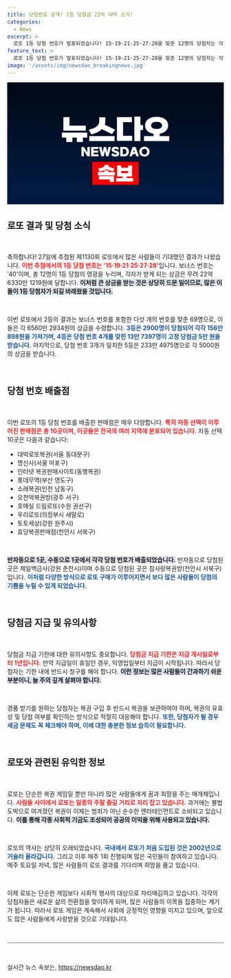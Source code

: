 ```yaml
---
title: 당첨번호 공개! 1등 당첨금 22억 대박 소식!
categories:
  - News
excerpt: >
  로또 1등 당첨 번호가 발표되었습니다! 15·19·21·25·27·28을 맞춘 12명의 당첨자는 각각 22억 6천여 만 원을 수령하게 됩니다. 당신의 로또는 안전한가요?
feature_text: >
  로또 1등 당첨 번호가 발표되었습니다! 15·19·21·25·27·28을 맞춘 12명의 당첨자는 각각 22억 6천여 만 원을 수령하게 됩니다. 당신의 로또는 안전한가요?
image: '/assets/img/newsdao_breakingnews.jpg'
---
```


<p><img src="/assets/img/newsdao_breakingnews.jpg" alt="ontimetimes 속보" /></p>

<h2 data-ke-size="size26">로또 결과 및 당첨 소식</h2>

<p data-ke-size="size16">&nbsp;</p>

<p>축하합니다! 27일에 추첨된 제1130회 로또에서 많은 사람들이 기대했던 결과가 나왔습니다. <b><span style="color: #ee2323;">이번 추첨에서의 1등 당첨 번호는 '15·19·21·25·27·28'</span></b>입니다. 보너스 번호는 '40'이며, 총 12명이 1등 당첨의 영광을 누리며, 각자가 받게 되는 상금은 무려 22억 6330만 1219원에 달합니다. <b><span style="background-color: #21538527;">이처럼 큰 상금을 받는 것은 상당히 드문 일이므로, 많은 이들이 1등 당첨자가 되길 바래왔을 것입니다.</span></b> </p>

<p data-ke-size="size16">&nbsp;</p>

<p>이번 로또에서 2등의 결과는 보너스 번호를 포함한 다섯 개의 번호를 맞춘 69명으로, 이들은 각 6560만 2934원의 상금을 수령합니다. <b><span style="color: #1a5490;">3등은 2900명이 당첨되어 각각 156만 898원을 가져가며, 4등은 당첨 번호 4개를 맞힌 13만 7397명이 고정 당첨금 5만 원을 받습니다.</span></b> 마지막으로, 당첨 번호 3개가 일치한 5등은 233만 4975명으로 각 5000원의 상금을 받습니다. </p>

<p data-ke-size="size16">&nbsp;</p>

<h2 data-ke-size="size26">당첨 번호 배출점</h2>

<p data-ke-size="size16">&nbsp;</p>

<p>이번 로또의 1등 당첨 번호를 배출한 판매점은 매우 다양합니다. <b><span style="color: #ee2323;">특히 자동 선택이 이루어진 판매점은 총 10곳이며, 이곳들은 전국의 여러 지역에 분포되어 있습니다.</span></b> 자동 선택 10곳은 다음과 같습니다:</p>

<ul>
<li>대박로또복권(서울 동대문구)</li>
<li>명신사(서울 마포구)</li>
<li>인터넷 복권판매사이트(동행복권)</li>
<li>롯데무역(부산 영도구)</li>
<li>소래복권(인천 남동구)</li>
<li>오천억복권방(광주 서구)</li>
<li>호매실 드림로또(수원 권선구)</li>
<li>우리로또(의정부시 새말로)</li>
<li>토토세상(강원 원주시)</li>
<li>효당복권판매점(천안시 서북구)</li>
</ul>

<p data-ke-size="size16">&nbsp;</p>

<p><b><span style="background-color: #21538527;">반자동으로 1곳, 수동으로 1곳에서 각각 당첨 번호가 배출되었습니다.</span></b> 반자동으로 당첨된 곳은 제일백금사(강원 춘천시)이며 수동으로 당첨된 곳은 참사랑복권방(천안시 서북구)입니다. <b><span style="color: #1a5490;">이처럼 다양한 방식으로 로또 구매가 이루어지면서 보다 많은 사람들이 당첨의 기쁨을 누릴 수 있게 되었습니다.</span></b></p>

<p data-ke-size="size16">&nbsp;</p>

<h2 data-ke-size="size26">당첨금 지급 및 유의사항</h2>

<p data-ke-size="size16">&nbsp;</p>

<p>당첨금 지급 기한에 대한 유의사항도 중요합니다. <b><span style="color: #ee2323;">당첨금 지급 기한은 지급 개시일로부터 1년입니다.</span></b> 만약 지급일이 휴일인 경우, 익영업일부터 지급이 시작됩니다. 따라서 당첨자는 기한 내에 반드시 청구를 해야 합니다. <b><span style="background-color: #21538527;">이런 정보는 많은 사람들이 간과하기 쉬운 부분이니, 늘 주의 깊게 살펴야 합니다.</span></b></p>

<p data-ke-size="size16">&nbsp;</p>

<p>경품 받기를 원하는 당첨자는 복권 구입 후 반드시 복권을 보관하여야 하며, 복권의 유효성 및 당첨 여부를 확인하는 방식으로 적절히 대응해야 합니다. <b><span style="color: #1a5490;">또한, 당첨자가 될 경우 세금 문제도 꼭 체크해야 하며, 이에 대한 충분한 정보 습득이 필요합니다.</span></b></p>

<p data-ke-size="size16">&nbsp;</p>

<h2 data-ke-size="size26">로또와 관련된 유익한 정보</h2>

<p data-ke-size="size16">&nbsp;</p>

<p>로또는 단순한 복권 게임일 뿐만 아니라 많은 사람들에게 꿈과 희망을 주는 매개체입니다. <b><span style="color: #ee2323;">사람들 사이에서 로또는 일종의 주말 즐길 거리로 자리 잡고 있습니다.</span></b> 과거에는 불법 도박으로 여겨졌던 복권이 이제는 범죄가 아닌 순수한 엔터테인먼트로 소비되고 있습니다. <b><span style="background-color: #21538527;">이를 통해 각종 사회적 기금도 조성되어 공공의 이익을 위해 사용되고 있습니다.</span></b></p>

<p data-ke-size="size16">&nbsp;</p>

<p>로또의 역사는 상당히 오래되었습니다. <b><span style="color: #1a5490;">국내에서 로또가 처음 도입된 것은 2002년으로 거슬러 올라갑니다.</span></b> 그리고 이후 매주 1회 진행되며 많은 국민들이 참여하고 있습니다. 매주 토요일 저녁, 많은 사람들이 로또 결과를 기다리며 희망을 품고 있습니다.</p>

<p data-ke-size="size16">&nbsp;</p>

<p>이제 로또는 단순한 게임보다 사회적 행사의 대상으로 자리매김하고 있습니다. 각각의 당첨자들은 새로운 삶의 전환점을 맞이하게 되며, 많은 사람들의 이목을 집중하는 계기가 됩니다. 따라서 로또 게임은 계속해서 사회에 긍정적인 영향을 미치고 있으며, 앞으로도 많은 사람들에게 사랑받을 것으로 기대됩니다. </p>

<p data-ke-size="size16">&nbsp;</p>

<hr style="height: 2px; background-color: #aaa; border: none;"/>

<p data-ke-size="size16">&nbsp;</p>
실시간 뉴스 속보는, <a href="https://newsdao.kr" rel="dofollow">https://newsdao.kr</a>


